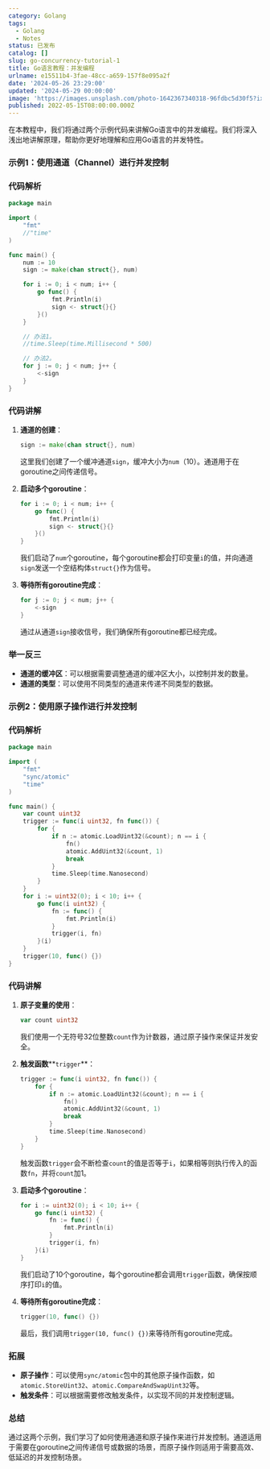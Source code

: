 ```yaml
---
category: Golang
tags:
  - Golang
  - Notes
status: 已发布
catalog: []
slug: go-concurrency-tutorial-1
title: Go语言教程：并发编程
urlname: e15511b4-3fae-48cc-a659-157f8e095a2f
date: '2024-05-26 23:29:00'
updated: '2024-05-29 00:00:00'
image: 'https://images.unsplash.com/photo-1642367340318-96fdbc5d30f5?ixlib=rb-4.0.3&q=85&fm=jpg&crop=entropy&cs=srgb'
published: 2022-05-15T08:00:00.000Z
---
```


在本教程中，我们将通过两个示例代码来讲解Go语言中的并发编程。我们将深入浅出地讲解原理，帮助你更好地理解和应用Go语言的并发特性。


### 示例1：使用通道（Channel）进行并发控制


### 代码解析


```go
package main

import (
	"fmt"
	//"time"
)

func main() {
	num := 10
	sign := make(chan struct{}, num)

	for i := 0; i < num; i++ {
		go func() {
			fmt.Println(i)
			sign <- struct{}{}
		}()
	}

	// 办法1。
	//time.Sleep(time.Millisecond * 500)

	// 办法2。
	for j := 0; j < num; j++ {
		<-sign
	}
}
```


### 代码讲解

1. **通道的创建**：

	```go
	sign := make(chan struct{}, num)
	```


	这里我们创建了一个缓冲通道`sign`，缓冲大小为`num`（10）。通道用于在goroutine之间传递信号。

2. **启动多个goroutine**：

	```go
	for i := 0; i < num; i++ {
	    go func() {
	        fmt.Println(i)
	        sign <- struct{}{}
	    }()
	}
	```


	我们启动了`num`个goroutine，每个goroutine都会打印变量`i`的值，并向通道`sign`发送一个空结构体`struct{}`作为信号。

3. **等待所有goroutine完成**：

	```go
	for j := 0; j < num; j++ {
	    <-sign
	}
	```


	通过从通道`sign`接收信号，我们确保所有goroutine都已经完成。


### 举一反三

- **通道的缓冲区**：可以根据需要调整通道的缓冲区大小，以控制并发的数量。
- **通道的类型**：可以使用不同类型的通道来传递不同类型的数据。

### 示例2：使用原子操作进行并发控制


### 代码解析


```go
package main

import (
	"fmt"
	"sync/atomic"
	"time"
)

func main() {
	var count uint32
	trigger := func(i uint32, fn func()) {
		for {
			if n := atomic.LoadUint32(&count); n == i {
				fn()
				atomic.AddUint32(&count, 1)
				break
			}
			time.Sleep(time.Nanosecond)
		}
	}
	for i := uint32(0); i < 10; i++ {
		go func(i uint32) {
			fn := func() {
				fmt.Println(i)
			}
			trigger(i, fn)
		}(i)
	}
	trigger(10, func() {})
}
```


### 代码讲解

1. **原子变量的使用**：

	```go
	var count uint32
	```


	我们使用一个无符号32位整数`count`作为计数器，通过原子操作来保证并发安全。

2. **触发函数****`trigger`**：

	```go
	trigger := func(i uint32, fn func()) {
	    for {
	        if n := atomic.LoadUint32(&count); n == i {
	            fn()
	            atomic.AddUint32(&count, 1)
	            break
	        }
	        time.Sleep(time.Nanosecond)
	    }
	}
	```


	触发函数`trigger`会不断检查`count`的值是否等于`i`，如果相等则执行传入的函数`fn`，并将`count`加1。

3. **启动多个goroutine**：

	```go
	for i := uint32(0); i < 10; i++ {
	    go func(i uint32) {
	        fn := func() {
	            fmt.Println(i)
	        }
	        trigger(i, fn)
	    }(i)
	}
	```


	我们启动了10个goroutine，每个goroutine都会调用`trigger`函数，确保按顺序打印`i`的值。

4. **等待所有goroutine完成**：

	```go
	trigger(10, func() {})
	```


	最后，我们调用`trigger(10, func() {})`来等待所有goroutine完成。


### 拓展

- **原子操作**：可以使用`sync/atomic`包中的其他原子操作函数，如`atomic.StoreUint32`、`atomic.CompareAndSwapUint32`等。
- **触发条件**：可以根据需要修改触发条件，以实现不同的并发控制逻辑。

### 总结


通过这两个示例，我们学习了如何使用通道和原子操作来进行并发控制。通道适用于需要在goroutine之间传递信号或数据的场景，而原子操作则适用于需要高效、低延迟的并发控制场景。

